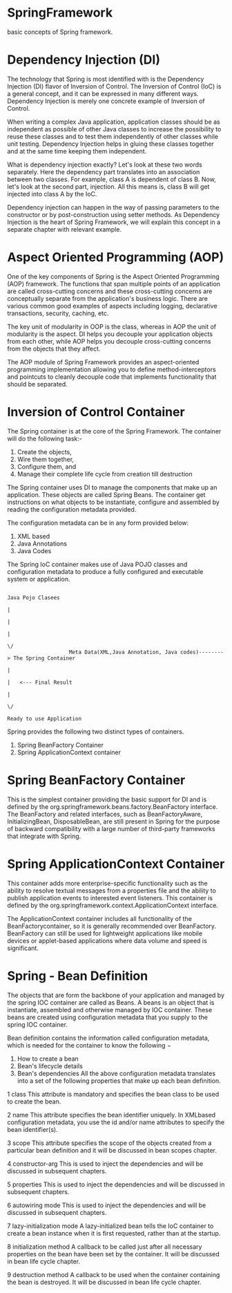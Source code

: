 # SpringFramework
basic concepts of Spring framework.

# Dependency Injection (DI)
The technology that Spring is most identified with is the Dependency Injection (DI) flavor of Inversion of Control. The Inversion of Control (IoC) is a general concept, and it can be expressed in many different ways. Dependency Injection is merely one concrete example of Inversion of Control.

When writing a complex Java application, application classes should be as independent as possible of other Java classes to increase the possibility to reuse these classes and to test them independently of other classes while unit testing. Dependency Injection helps in gluing these classes together and at the same time keeping them independent.

What is dependency injection exactly? Let's look at these two words separately. Here the dependency part translates into an association between two classes. For example, class A is dependent of class B. Now, let's look at the second part, injection. All this means is, class B will get injected into class A by the IoC.

Dependency injection can happen in the way of passing parameters to the constructor or by post-construction using setter methods. As Dependency Injection is the heart of Spring Framework, we will explain this concept in a separate chapter with relevant example.

# Aspect Oriented Programming (AOP)
One of the key components of Spring is the Aspect Oriented Programming (AOP) framework. The functions that span multiple points of an application are called cross-cutting concerns and these cross-cutting concerns are conceptually separate from the application's business logic. There are various common good examples of aspects including logging, declarative transactions, security, caching, etc.

The key unit of modularity in OOP is the class, whereas in AOP the unit of modularity is the aspect. DI helps you decouple your application objects from each other, while AOP helps you decouple cross-cutting concerns from the objects that they affect.

The AOP module of Spring Framework provides an aspect-oriented programming implementation allowing you to define method-interceptors and pointcuts to cleanly decouple code that implements functionality that should be separated. 

# Inversion of Control Container
The Spring container is at the core of the Spring Framework. 
The container will do the following task:- 
  1. Create the objects, 
  2. Wire them together, 
  3. Configure them, and 
  4. Manage their complete life cycle from creation till destruction

The Spring container uses DI to manage the components that make up an application. These objects are called Spring Beans.
The container get instructions on what objects to be instantiate, configure and assembled by reading the configuration metadata provided. 

The configuration metadata can be in any form provided below:
  1. XML based
  2. Java Annotations
  3. Java Codes

The Spring IoC container makes use of Java POJO classes and configuration metadata to produce a fully configured and executable system or application.
  
                                                                             Java Pojo Clasees
                                                                                   |
                                                                                   |
                                                                                   |
                                                                                   \/
                        Meta Data(XML,Java Annotation, Java codes)--------> The Spring Container
                                                                                   |
                                                                                   |   <--- Final Result
                                                                                   |
                                                                                   \/
                                                                            Ready to use Application



Spring provides the following two distinct types of containers.
  1. Spring BeanFactory Container
  2. Spring ApplicationContext container

# Spring BeanFactory Container
This is the simplest container providing the basic support for DI and is defined by the org.springframework.beans.factory.BeanFactory interface. 
The BeanFactory and related interfaces, such as BeanFactoryAware, InitializingBean, DisposableBean, are still present in Spring for the purpose of backward compatibility with a large number of third-party frameworks that integrate with Spring.

# Spring ApplicationContext Container
This container adds more enterprise-specific functionality such as the ability to resolve textual messages from a properties file and the ability to publish application events to interested event listeners. This container is defined by the org.springframework.context.ApplicationContext interface.

The ApplicationContext container includes all functionality of the BeanFactorycontainer, so it is generally recommended over BeanFactory. BeanFactory can still be used for lightweight applications like mobile devices or applet-based applications where data volume and speed is significant.


# Spring - Bean Definition
The objects that are form the backbone of your application and managed by the spring IOC container are called as Beans.
A beans is an object that is instantiate, assembled and otherwise managed by IOC container.
These beans are created using configuration metadata that you supply to the spring IOC container. 

Bean definition contains the information called configuration metadata, which is needed for the container to know the following −
  1. How to create a bean
  2. Bean's lifecycle details
  3. Bean's dependencies
All the above configuration metadata translates into a set of the following properties that make up each bean definition.

1	class
  This attribute is mandatory and specifies the bean class to be used to create the bean.

2	name
  This attribute specifies the bean identifier uniquely. In XMLbased configuration metadata, you use the id and/or name attributes to specify the bean identifier(s).

3	scope
  This attribute specifies the scope of the objects created from a particular bean definition and it will be discussed in bean scopes chapter.

4	constructor-arg
  This is used to inject the dependencies and will be discussed in subsequent chapters.

5	properties
  This is used to inject the dependencies and will be discussed in subsequent chapters.

6	autowiring mode
  This is used to inject the dependencies and will be discussed in subsequent chapters.

7	lazy-initialization mode
  A lazy-initialized bean tells the IoC container to create a bean instance when it is first requested, rather than at the startup.

8	initialization method
  A callback to be called just after all necessary properties on the bean have been set by the container. It will be discussed in bean life cycle chapter.

9	destruction method
  A callback to be used when the container containing the bean is destroyed. It will be discussed in bean life cycle chapter.
                                            
  

